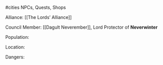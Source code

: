 #cities
NPCs, Quests, Shops

Alliance: [[The Lords’ Alliance]]

Council Member: [[Dagult Neverember]], Lord Protector of **Neverwinter**

Population: 

Location: 

Dangers: 